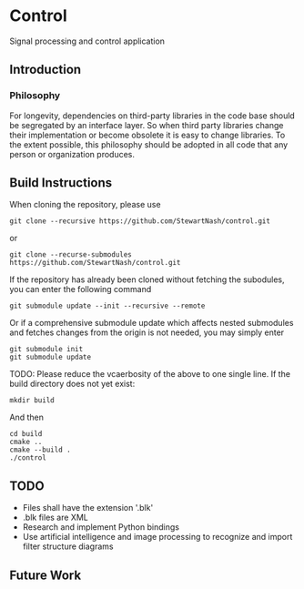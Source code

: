 # Control
Signal processing and control application

## Introduction

### Philosophy

For longevity, dependencies on third-party libraries in the code base should be segregated by an interface layer. So when third party libraries change their implementation or become obsolete it is easy to change libraries. To the extent possible, this philosophy should be adopted in all code that any person or organization produces.

## Build Instructions
When cloning the repository, please use
```
git clone --recursive https://github.com/StewartNash/control.git
```
or
```
git clone --recurse-submodules https://github.com/StewartNash/control.git
```
If the repository has already been cloned without fetching the subodules, you can enter the following command
```
git submodule update --init --recursive --remote
```
Or if a comprehensive submodule update which affects nested submodules and fetches changes from the origin is not needed, you may simply enter
```
git submodule init
git submodule update
```
TODO: Please reduce the vcaerbosity of the above to one single line.
If the build directory does not yet exist:
```
mkdir build
```
And then
```
cd build
cmake ..
cmake --build .
./control
```

## TODO
- Files shall have the extension '.blk'
- .blk files are XML
- Research and implement Python bindings
- Use artificial intelligence and image processing to recognize and import filter structure diagrams

## Future Work
